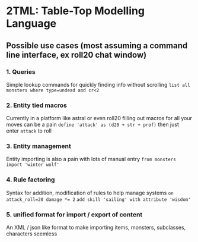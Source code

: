 # 2TML: Table-Top Modelling Language

## Possible use cases (most assuming a command line interface, ex roll20 chat window)

### 1. Queries
Simple lookup commands for quickly finding info without scrolling
  `list all monsters where type=undead and cr<2`
    
### 2. Entity tied macros
Currently in a platform like astral or even roll20 filling out macros for all your moves can be a pain
  `define 'attack' as (d20 + str + prof)`
then just enter `attack` to roll

### 3. Entity management
Entity importing is also a pain with lots of manual entry
  `from monsters import 'winter wolf'`
  
### 4. Rule factoring
Syntax for addition, modification of rules to help manage systems
  `on attack_roll=20 damage *= 2`
  `add skill 'sailing' with attribute 'wisdom'`
  
### 5. unified format for import / export of content
An XML / json like format to make importing items, monsters, subclasses, characters seemless



